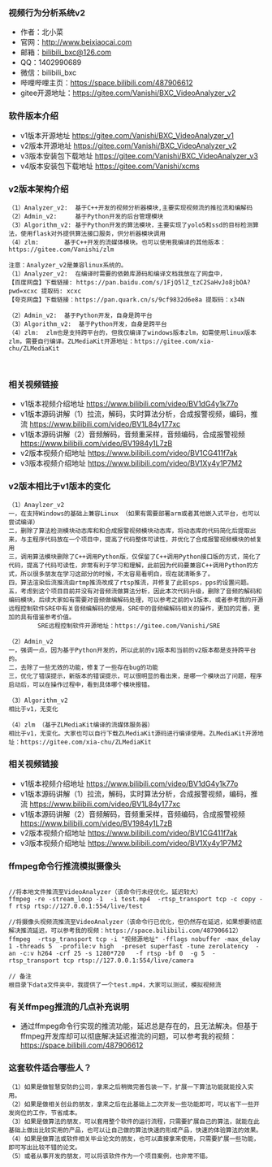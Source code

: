 ### 视频行为分析系统v2

* 作者：北小菜 
* 官网：http://www.beixiaocai.com
* 邮箱：bilibili_bxc@126.com
* QQ：1402990689
* 微信：bilibili_bxc
* 哔哩哔哩主页：https://space.bilibili.com/487906612
* gitee开源地址：https://gitee.com/Vanishi/BXC_VideoAnalyzer_v2

### 软件版本介绍
* v1版本开源地址 https://gitee.com/Vanishi/BXC_VideoAnalyzer_v1
* v2版本开源地址 https://gitee.com/Vanishi/BXC_VideoAnalyzer_v2
* v3版本安装包下载地址 https://gitee.com/Vanishi/BXC_VideoAnalyzer_v3
* v4版本安装包下载地址 https://gitee.com/Vanishi/xcms

### v2版本架构介绍
~~~
（1）Analyzer_v2:  基于C++开发的视频分析器模块,主要实现视频流的推拉流和编解码
（2）Admin_v2:     基于Python开发的后台管理模块
（3）Algorithm_v2: 基于Python开发的算法模块，主要实现了yolo5和ssd的目标检测算法，使用flask对外提供算法接口服务，供分析器模块调用
（4）zlm:       基于C++开发的流媒体模块。也可以使用我编译的其他版本：https://gitee.com/Vanishi/zlm				

注意：Analyzer_v2是兼容linux系统的。
（1）Analyzer_v2:  在编译时需要的依赖库源码和编译文档我放在了网盘中，
【百度网盘】下载链接: https://pan.baidu.com/s/1FjQ5lZ_tzC2SaHvJo8jbOA?pwd=xcxc 提取码: xcxc 
【夸克网盘】下载链接：https://pan.quark.cn/s/9cf9832d6e8a 提取码：x34N

（2）Admin_v2:  基于Python开发，自身是跨平台
（3）Algorithm_v2:  基于Python开发，自身是跨平台
（4）zlm:  zlm也是支持跨平台的，但我仅编译了windows版本zlm，如需使用linux版本zlm，需要自行编译。ZLMediaKit开源地址：https://gitee.com/xia-chu/ZLMediaKit

	  
~~~

### 相关视频链接
* v1版本视频介绍地址 https://www.bilibili.com/video/BV1dG4y1k77o
* v1版本源码讲解（1）拉流，解码，实时算法分析，合成报警视频，编码，推流 https://www.bilibili.com/video/BV1L84y177xc
* v1版本源码讲解（2）音频解码，音频重采样，音频编码，合成报警视频 https://www.bilibili.com/video/BV1984y1L7zB
* v2版本视频介绍地址 https://www.bilibili.com/video/BV1CG411f7ak
* v3版本视频介绍地址 https://www.bilibili.com/video/BV1Xy4y1P7M2

### v2版本相比于v1版本的变化

~~~
（1）Anaylzer_v2 
一，在支持Windows的基础上兼容Linux （如果有需要部署arm或者其他嵌入式平台，也可以尝试编译）
二，删除了算法检测模块动态库和和合成报警视频模块动态库，将动态库的代码简化后提取出来，与主程序代码放在一个项目中，提高了代码整体可读性，并优化了合成报警视频模块的帧复用
三，调用算法模块删除了C++调用Python版，仅保留了C++调用Python接口版的方式，简化了代码，提高了代码可读性，非常有利于学习和理解，此前因为代码要兼容C++调用Python的方式，所以很多朋友在学习这部分的时候，不太容易看明白，现在就清晰多了。
四，算法渲染后流推流由rtmp推流改成了rtsp推流，并修复了此前sps，pps的设置问题。
五，考虑到这个项目目前并没有对音频流做算法分析，因此本次代码升级，删除了音频的解码和编码模块，后续大家如有需要对音频做编解码处理，可以参考之前的v1版本，或者参考我的开源远程控制软件SRE中有关音频编解码的使用，SRE中的音频编解码相关的操作，更加的完善，更加的具有借鉴参考价值。
 		SRE远程控制软件开源地址：https://gitee.com/Vanishi/SRE

（2）Admin_v2
一，强调一点，因为基于Python开发的，所以此前的v1版本和当前的v2版本都是支持跨平台的。
二，去除了一些无效的功能，修复了一些存在bug的功能
三，优化了错误提示，新版本的错误提示，可以很明显的看出来，是哪一个模块出了问题，程序启动后，可以在操作过程中，看到具体哪个模块报错。

（3）Algorithm_v2 
相比于v1，无变化

（4）zlm （基于ZLMediaKit编译的流媒体服务器）
相比于v1，无变化。大家也可以自行下载ZLMediaKit源码进行编译使用。ZLMediaKit开源地址：https://gitee.com/xia-chu/ZLMediaKit

~~~



### 相关视频链接
* v1版本视频介绍地址 https://www.bilibili.com/video/BV1dG4y1k77o
* v1版本源码讲解（1）拉流，解码，实时算法分析，合成报警视频，编码，推流 https://www.bilibili.com/video/BV1L84y177xc
* v1版本源码讲解（2）音频解码，音频重采样，音频编码，合成报警视频 https://www.bilibili.com/video/BV1984y1L7zB
* v2版本视频介绍地址 https://www.bilibili.com/video/BV1CG411f7ak
* v3版本视频介绍地址 https://www.bilibili.com/video/BV1Xy4y1P7M2

### ffmpeg命令行推流模拟摄像头

~~~

//将本地文件推流至VideoAnalyzer（该命令行未经优化，延迟较大）
ffmpeg -re -stream_loop -1  -i test.mp4  -rtsp_transport tcp -c copy -f rtsp rtsp://127.0.0.1:554/live/test

//将摄像头视频流推流至VideoAnalyzer（该命令行已优化，但仍然存在延迟，如果想要彻底解决推流延迟，可以参考我的视频：https://space.bilibili.com/487906612）
ffmpeg  -rtsp_transport tcp -i "视频源地址" -fflags nobuffer -max_delay 1 -threads 5  -profile:v high  -preset superfast -tune zerolatency  -an -c:v h264 -crf 25 -s 1280*720   -f rtsp -bf 0  -g 5  -rtsp_transport tcp rtsp://127.0.0.1:554/live/camera

// 备注
根目录下data文件夹中，我提供了一个test.mp4，大家可以测试，模拟视频流

~~~

### 有关ffmpeg推流的几点补充说明

* 通过ffmpeg命令行实现的推流功能，延迟总是存在的，且无法解决。但基于ffmpeg开发库却可以彻底解决延迟推流的问题，可以参考我的视频：https://space.bilibili.com/487906612


### 这套软件适合哪些人？

~~~
（1）如果是做智慧安防的公司，拿来之后稍微完善包装一下，扩展一下算法功能就能投入实用。
（2）如果是做相关创业的朋友，拿来之后在此基础上二次开发一些功能即可，可以省下一些开发岗位的工作，节省成本。
（3）如果是做算法的朋友，可以套用整个软件的运行流程，只需要扩展自己的算法，就能在此基础上做出比较实用的产品，也可以让自己做的算法快速的形成产品，快速的体验算法的效果。
（4）如果是做算法或软件相关毕业论文的朋友，也可以直接拿来使用，只需要扩展一些功能，即可写出比较不错的论文。
（5）或者从事开发的朋友，可以将该软件作为一个项目案例，也非常不错。

~~~


